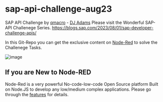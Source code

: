 # sap-api-challenge-aug23
SAP API Challenge by [qmacro](https://twitter.com/qmacro) - [DJ Adams](https://people.sap.com/dj.adams.sap)
Please visit the Wonderful SAP-API Challenege Series. https://blogs.sap.com/2023/08/01/sap-developer-challenge-apis/


In this Git-Repo you can get the exclusive content on [Node-Red](http://nodered.org/docs) to solve the Challenege Tasks.

![image](https://github.com/sabarna17/sap-api-challenge-aug23/assets/39834671/897aa5cb-b247-4d3f-8737-da68e4d23707)

## If you are New to Node-RED
Node-Red is a very powerful No-code-low-code Open Source platform Built on Node.JS to develop any low/medium complex applications. 
Please go through the [features](https://nodered.org/#features) for details.



